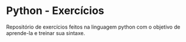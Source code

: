 # Python - Exercícios
Repositório de exercícios feitos na linguagem python com o objetivo de aprende-la e treinar sua sintaxe.
